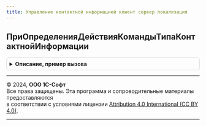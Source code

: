```yaml
---
title: Управление контактной информацией клиент сервер локализация
---
```



## ПриОпределенияДействияКомандыТипаКонтактнойИнформации
<details style="margin: 1em 0; padding: 0.5em; border: 1px solid #ccc; border-radius: 6px;">

<summary style="font-weight: bold; cursor: pointer;">Описание, пример вызова</summary>

```bsl

// При определении вида действия команды типа контактной информации.
//
// Параметры:
//  Действие - Строка - действие команды
//  ВидДействия - Строка - вид действия команды. Например, "ПоказатьНаКарте".
//
Процедура ПриОпределенияДействияКомандыТипаКонтактнойИнформации(Действие, ВидДействия) Экспорт
```

Пример вызова
```bsl
УправлениеКонтактнойИнформациейКлиентСерверЛокализация.ПриОпределенияДействияКомандыТипаКонтактнойИнформации(Действие, ВидДействия) 
```
</details>

---

© 2024, **ООО 1С-Софт**  
Все права защищены. Эта программа и сопроводительные материалы предоставляются  
в соответствии с условиями лицензии [Attribution 4.0 International (CC BY 4.0)](https://creativecommons.org/licenses/by/4.0/legalcode).

---
